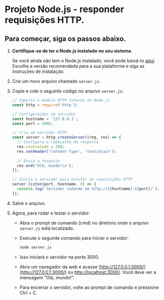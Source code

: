 # Projeto Node.js - responder requisições HTTP.

## Para começar, siga os passos abaixo.

1. **Certifique-se de ter o Node.js instalado no seu sistema.**

   Se você ainda não tem o Node.js instalado, você pode baixá-lo [aqui](https://nodejs.org/). Escolha a versão recomendada para a sua plataforma e siga as instruções de instalação.

2. Crie um novo arquivo chamado `server.js`.

3. Copie e cole o seguinte código no arquivo `server.js`:

    ```javascript
    // Importa o módulo HTTP interno do Node.js
    const http = require('http');

    // Configurações do servidor
    const hostname = '127.0.0.1';
    const port = 3000;

    // Cria um servidor HTTP
    const server = http.createServer((req, res) => {
      // Configura o cabeçalho da resposta
      res.statusCode = 200;
      res.setHeader('Content-Type', 'text/plain');
      
      // Envia a resposta
      res.end('Olá, mundo!\n');
    });

    // Inicia o servidor para escutar as requisições HTTP
    server.listen(port, hostname, () => {
      console.log(`Servidor rodando em http://${hostname}:${port}/`);
    });
    ```

4. Salve o arquivo.

5. Agora, para rodar e testar o servidor:

   - Abra o prompt de comando (cmd) no diretório onde o arquivo `server.js` está localizado.

   - Execute o seguinte comando para iniciar o servidor:

     ```bash
     node server.js
     ```

   - Isso iniciará o servidor na porta 3000.

   - Abra um navegador da web e acesse [http://127.0.0.1:3000/](http://127.0.0.1:3000/) ou [http://localhost:3000/](http://localhost:3000/). Você deve ver a mensagem "Olá, mundo!".

   - Para encerrar o servidor, volte ao prompt de comando e pressione Ctrl + C.

